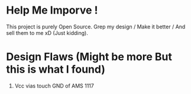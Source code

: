 # Help Me Imporve !

This project is purely Open Source. Grep my design / Make it better / And sell them to me xD (Just kidding).

# Design Flaws (Might be more But this is what I found) 

1. Vcc vias touch GND of AMS 1117
